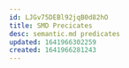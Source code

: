 ```yaml
---
id: LJGv75DEBl92jqB0d82hO
title: SMD Precicates
desc: semantic.md predicates
updated: 1641966302259
created: 1641966281243
---
```



